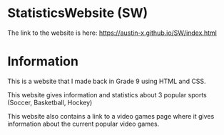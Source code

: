# StatisticsWebsite (SW)

The link to the website is here: https://austin-x.github.io/SW/index.html

# Information

This is a website that I made back in Grade 9 using HTML and CSS.

This website gives information and statistics about 3 popular sports (Soccer, Basketball, Hockey)

This website also contains a link to a video games page where it gives information about the current popular video games.
